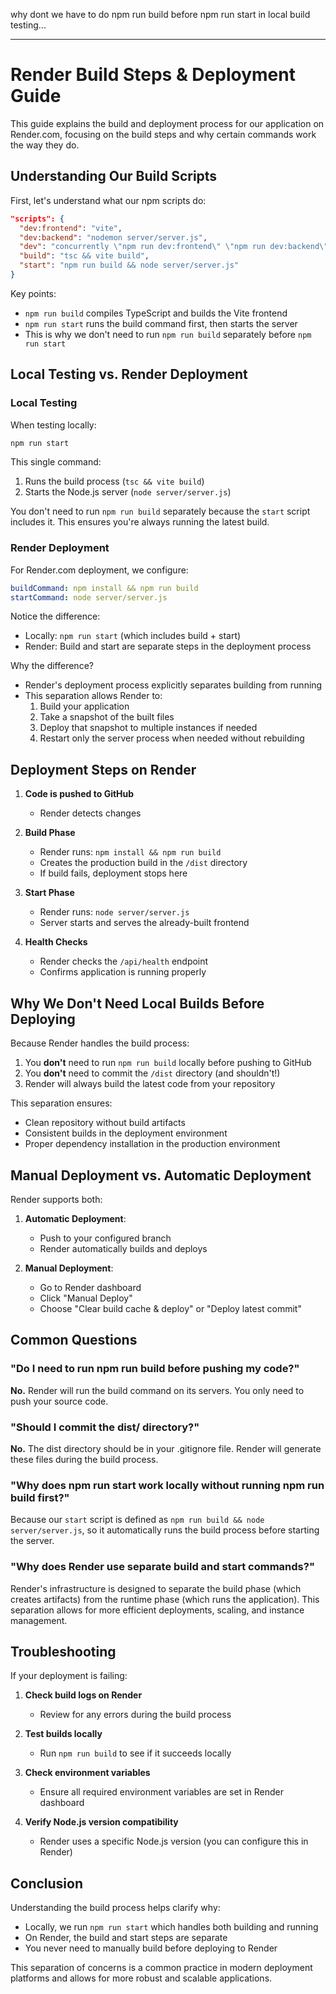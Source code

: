 why dont we have to do npm run build before npm run start in local build testing...

----------

# Render Build Steps & Deployment Guide

This guide explains the build and deployment process for our application on Render.com, focusing on the build steps and why certain commands work the way they do.

## Understanding Our Build Scripts

First, let's understand what our npm scripts do:

```json
"scripts": {
  "dev:frontend": "vite",
  "dev:backend": "nodemon server/server.js",
  "dev": "concurrently \"npm run dev:frontend\" \"npm run dev:backend\"",
  "build": "tsc && vite build",
  "start": "npm run build && node server/server.js"
}
```

Key points:
- `npm run build` compiles TypeScript and builds the Vite frontend
- `npm run start` runs the build command first, then starts the server
- This is why we don't need to run `npm run build` separately before `npm run start`

## Local Testing vs. Render Deployment

### Local Testing

When testing locally:

```bash
npm run start
```

This single command:
1. Runs the build process (`tsc && vite build`)
2. Starts the Node.js server (`node server/server.js`)

You don't need to run `npm run build` separately because the `start` script includes it. This ensures you're always running the latest build.

### Render Deployment

For Render.com deployment, we configure:

```yaml
buildCommand: npm install && npm run build
startCommand: node server/server.js
```

Notice the difference:
- Locally: `npm run start` (which includes build + start)
- Render: Build and start are separate steps in the deployment process

Why the difference?
- Render's deployment process explicitly separates building from running
- This separation allows Render to:
  1. Build your application
  2. Take a snapshot of the built files
  3. Deploy that snapshot to multiple instances if needed
  4. Restart only the server process when needed without rebuilding

## Deployment Steps on Render

1. **Code is pushed to GitHub**
   - Render detects changes

2. **Build Phase**
   - Render runs: `npm install && npm run build`
   - Creates the production build in the `/dist` directory
   - If build fails, deployment stops here

3. **Start Phase**
   - Render runs: `node server/server.js`
   - Server starts and serves the already-built frontend

4. **Health Checks**
   - Render checks the `/api/health` endpoint
   - Confirms application is running properly

## Why We Don't Need Local Builds Before Deploying

Because Render handles the build process:

1. You **don't** need to run `npm run build` locally before pushing to GitHub
2. You **don't** need to commit the `/dist` directory (and shouldn't!)
3. Render will always build the latest code from your repository

This separation ensures:
- Clean repository without build artifacts
- Consistent builds in the deployment environment
- Proper dependency installation in the production environment

## Manual Deployment vs. Automatic Deployment

Render supports both:

1. **Automatic Deployment**:
   - Push to your configured branch
   - Render automatically builds and deploys

2. **Manual Deployment**:
   - Go to Render dashboard
   - Click "Manual Deploy"
   - Choose "Clear build cache & deploy" or "Deploy latest commit"

## Common Questions

### "Do I need to run npm run build before pushing my code?"

**No.** Render will run the build command on its servers. You only need to push your source code.

### "Should I commit the dist/ directory?"

**No.** The dist directory should be in your .gitignore file. Render will generate these files during the build process.

### "Why does npm run start work locally without running npm run build first?"

Because our `start` script is defined as `npm run build && node server/server.js`, so it automatically runs the build process before starting the server.

### "Why does Render use separate build and start commands?"

Render's infrastructure is designed to separate the build phase (which creates artifacts) from the runtime phase (which runs the application). This separation allows for more efficient deployments, scaling, and instance management.

## Troubleshooting

If your deployment is failing:

1. **Check build logs on Render**
   - Review for any errors during the build process

2. **Test builds locally**
   - Run `npm run build` to see if it succeeds locally

3. **Check environment variables**
   - Ensure all required environment variables are set in Render dashboard

4. **Verify Node.js version compatibility**
   - Render uses a specific Node.js version (you can configure this in Render)

## Conclusion

Understanding the build process helps clarify why:
- Locally, we run `npm run start` which handles both building and running
- On Render, the build and start steps are separate
- You never need to manually build before deploying to Render

This separation of concerns is a common practice in modern deployment platforms and allows for more robust and scalable applications.